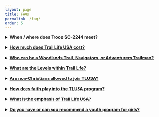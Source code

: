 ```yaml
---
layout: page
title: FAQs
permalink: /faq/
order: 5
---
```



<details>
<summary><strong><u>When / where does Troop SC-2244 meet?</u></strong></summary>
Troop SC-2244 is chartered with <a href="https://www.eastpickens.org" target="_blank" class="faq">East Pickens Baptist Church</a>, a Southern Baptist Church located at 2244 Gentry Memorial Hwy between Pickens and Easley, SC. EastPickens.org
<br /><br />
The troop meets the 1<sup>st</sup>, 2<sup>nd</sup>, and 3<sup>rd</sup> Thursday nights from 6:15 - 8:00 for regular troop meetings throughout the Pickens County School Year. During these meetings the Trailmen participate in a devotional time and work toward earning branches or badges for the various troop levels through instructional and hands-on activities. Each third Thursday of the month the Trailmen focus on the Worthy Life Award, the spiritually-focused component of the Trail Life program.
<br /><br />
On certain dates throughout the program year the Woodlands Trailmen (elementary age) hold Hit the Trail events specifically related to their branch work. These events are typically off-campus and are posted on our calendar.
<br /><br />
Navigators and Adventurers also have periodic outings and special events that are more challenging than those experienced at the Woodlands level. Some provide an opportunity to fulfill the requirements of a specific badge, and some are just for fun!
<br /><br />
There are also three-day, area-wide camping events for Trailmen. “The Elements” is usually held in early November each year for the Navigators and Adventurers, and “The Woodlands Trail Junction” is held in late April for the Woodlands Trailmen. As part of the “boy-led troop” philosophy of Trail Life, the Navigators and Adventurers plan and execute “The Woodlands Trail Junction” with the guidance of the Area Adult Leadership.
<br /><br />
Finally, there are a couple of troop-wide campouts when the schedule allows. One is associated with a workday where our Trailmen participate in preparing the campus of East Pickens Baptist Church for the Easter season by helping with yard work or any other tasks assigned.
<br /><br />
Navigators and Adventurers may continue to meet during the summer to work on badges as the Trailmen determine.
</details>

<br />
<details>
<summary><strong><u>How much does Trail Life USA cost?</u></strong></summary>
<strong>COST OVERVIEW ESTIMATE (per Trailman):</strong>
<ul>
<li><strong>$&nbsp;&nbsp;42.27</strong> - National Membership Fee (annual)<sup><a href="#1" class="faq">1</a></sup></li>
<li><strong>$&nbsp;&nbsp;25.00</strong> - Troop Dues (annual - capped at $50/family)<sup><a href="#2" class="faq">2</a></sup></li>
<li><strong>$&nbsp;&nbsp;20.00</strong> - Handbook and Custom SC-2244 Troop Patch<sup><a href="#2" class="faq">2</a></sup></li>
<li><strong>$&nbsp;&nbsp;68.18</strong> - Uniform Shirt, Patrol Loops, and Lanyard<sup><a href="#3" class="faq">3</a></sup></li>
<hr class="faq-hr" />
<li><strong>$155.45</strong> - First Year Costs per Trailman <strong><i>OR</i></strong></li>
<li><strong>$&nbsp;&nbsp;67.27</strong> - Second Year Annual Costs per Trailman</li>
</ul>
<strong>REGISTERED ADULT FEE:</strong>
<ul>
<li><strong>$ 46.55</strong> - National Membership Fee (annual - includes background check)<sup><a href="#1" class="faq">1</a></sup></li>
</ul>

<span id="1"><strong>1.</strong> </span>Paid on the <a href="https://www.traillifeconnect.com/" target="_blank" class="faq">Trail Life Connect - Member Portal</a>.<br />
<span id="2"><strong>2.</strong> </span>Please go to the <a href="../payments" class="faq">Payments page</a> and select "Pay Troop Dues". The handbooks (Woodland Trail
and Navigators/Adventurers) are only purchased once per program (2 total handbooks for the entire Trail Life program). The patch is a single time purchase to attach to the Trailman's uniform.<br />
<span id="3"><strong>3.</strong> </span>Purchased on the <a href="https://shop.traillifeusa.com/" target="_blank" class="faq">Trail Life Shop</a>.<br />
</details>

<br />
<details>
<summary><strong><u>Who can be a Woodlands Trail, Navigators, or Adventurers Trailman?</u></strong></summary>
All boys, ages 5 through 17, are welcome regardless of religion, race, national origin, or socio-economic status. We welcome boys whose parents are seeking a faith-based outdoor adventure program that places an emphasis on character development, leadership, and moral purity, and who aspire to live in accordance with the values expressed in the Motto and Oath.
</details>

<br />
<details>
<summary><strong><u>What are the Levels within Trail Life?</u></strong></summary>
<strong>Foxes:</strong> K-5 and 1<sup>st</sup> Graders
<br /><br />
<strong>Hawks:</strong> 2<sup>nd</sup> and 3<sup>rd</sup> Graders
<br /><br />
<strong>Mountain Lions:</strong> 4<sup>th</sup> and 5<sup>th</sup> Graders
<br /><br />
<strong>Navigators:</strong> 6<sup>th</sup>, 7<sup>th</sup>, and 8<sup>th</sup> Graders
<br /><br />
<strong>Adventurers:</strong> 9<sup>th</sup> - 12<sup>th</sup> Grade. However, once a Trailman turns 18, he is no longer
able to be an Adventurer, even if he has not yet graduated high school.
<br /><br />
<strong>Guidon Unit:</strong> Young adults ages 18-25 years old
<br /><br />
<em>*Exceptions to the above requirements may be made on a case-by-case basis by consensus of the Troop Committee.</em>
</details>

<br />
<details>
<summary><strong><u>Are non-Christians allowed to join TLUSA?</u></strong></summary>
The Member Policy allows for boys of any faith (or no faith at all) to participate in the program of Trail Life USA.
<br /><br />
The Local Charter Organization (East Pickens Baptist Church, in our case) defines the specific ministry goals of their church or organization. In some cases, that may be as an outreach ministry to boys in the community. In other cases, that may be as an in-reach ministry specifically to minister to the families or members of the local church or organization. Therefore, individual Charter Organizations may have more specific membership requirements that limit Troop membership to boys of a certain faith or membership in a certain organization.
<br /><br />
The policy of East Pickens Baptist Church is that any boy who would like to join our troop is welcome, regardless of his religious beliefs. However, any adult who desires to become a Registered Adult or part of our leadership team must be willing to sign the <a href="https://www.traillifeusa.com/statement-of-faith" target="_blank" class="faq">Statement of Faith and Values</a> found on Trail Life USA's website.
</details>

<br />
<details>
<summary><strong><u>How does faith play into the TLUSA program?</u></strong></summary>
As a Christ-centered organization, our faith is woven throughout the program without being necessarily “religious” or “churchy.” From faith-building options in the advancement program, outdoor worship, as well as more in-depth discipleship opportunities, adult and youth members receive biblical instruction and training in biblical faith. As iron sharpens iron, so too will boys sharpen the faith of their peers. Adult Christian leaders will guide youth in the development of their faith and moral decision-making, as well as sharpen the faith of their adult peers.
</details>

<br />
<details>
<summary><strong><u>What is the emphasis of Trail Life USA?</u></strong></summary>
Trail Life USA has 6 Program Emphases: Wisdom, Heritage, Teamwork, Leadership, Character, and Faith. Our program components support youth development, understanding, and practical experiences in these key areas.
</details>

<br />
<details>
<summary><strong><u>Do you have or can you recommend a youth program for girls?</u></strong></summary>
We recommend our sister program, the American Heritage Girls (AHG).
<br /><br />
<a href="https://www.eastpickens.org" target="_blank" class="faq">East Pickens Baptist Church</a> also hosts an AHG troop (SC-4224) that meets the 1<sup>st</sup> and 3<sup>rd</sup> Thursday nights at the same time and location as Trail Life.
<br /><br />
You can find more about troop SC-4224 at <a href="https://www.ahg4224.com" target="_blank" class="faq">AHG4224.com</a> or the national AHG program at <a href="https://americanheritagegirls.org/" target="_blank" class="faq">AmericanHeritageGirls.org</a>.
</details>


